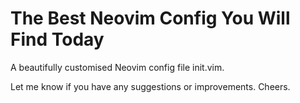 # The Best Neovim Config You Will Find Today
A beautifully customised Neovim config file init.vim.

Let me know if you have any suggestions or improvements.
Cheers.

